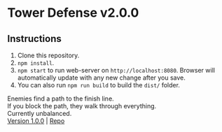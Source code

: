 # Tower Defense v2.0.0

## Instructions
1. Clone this repository.
1. `npm install`.
1. `npm start` to run web-server on `http://localhost:8080`. Browser will automatically update with any new change after you save.
1. You can also run `npm run build` to build the `dist/` folder.

Enemies find a path to the finish line.  
If you block the path, they walk through everything.  
Currently unbalanced.  
[Version 1.0.0](https://tower-defense.mikebrucker.com) | [Repo](https://github.com/mikebrucker/Tower-Defense)  